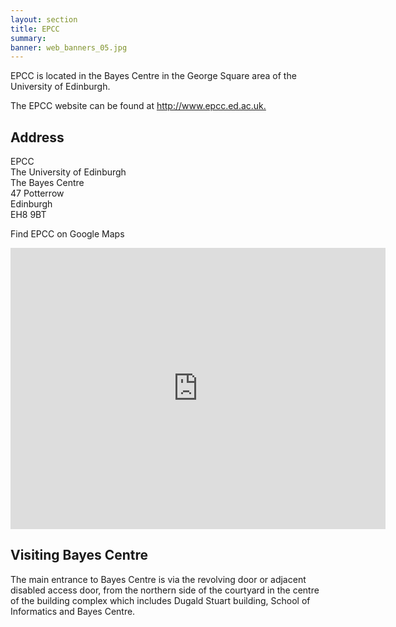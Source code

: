 ```yaml
---
layout: section
title: EPCC
summary: 
banner: web_banners_05.jpg
---
```




EPCC is located in the Bayes Centre in the George Square area of the University of Edinburgh.

The EPCC website can be found at <http://www.epcc.ed.ac.uk.>

## Address

EPCC<br>
The University of Edinburgh<br>
The Bayes Centre<br>
47 Potterrow<br>
Edinburgh<br>
EH8 9BT

Find EPCC on Google Maps

<iframe title="google map" src="https://www.google.com/maps/embed?pb=!1m18!1m12!1m3!1d1878.82231237865!2d-3.190771492392434!3d55.944018484297175!2m3!1f0!2f0!3f0!3m2!1i1024!2i768!4f13.1!3m3!1m2!1s0x4887c7847b99f191%3A0xb8b728c2cccc0d1a!2zNTXCsDU2JzQzLjIiTiAzwrAxMScxMy41Ilc!5e0!3m2!1sen!2suk!4v1582732187943!5m2!1sen!2suk" width="600" height="450" frameborder="0" style="border:0;" allowfullscreen=""></iframe>


## Visiting Bayes Centre

The main entrance to Bayes Centre is via the revolving door or adjacent disabled access door, from the northern side of the courtyard in the centre of the building complex which includes Dugald Stuart building, School of Informatics and Bayes Centre.